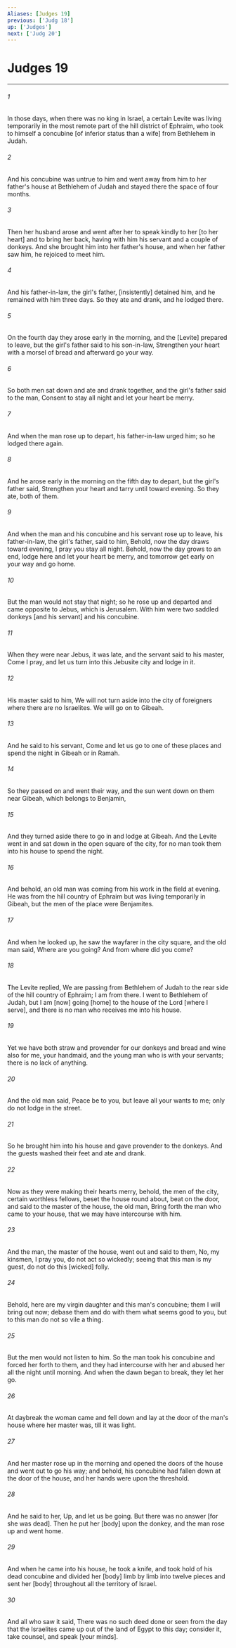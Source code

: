 ```yaml
---
Aliases: [Judges 19]
previous: ['Judg 18']
up: ['Judges']
next: ['Judg 20']
---
```

# Judges 19

***














###### 1 






In those days, when there was no king in Israel, a certain Levite was living temporarily in the most remote part of the hill district of Ephraim, who took to himself a concubine [of inferior status than a wife] from Bethlehem in Judah. 













###### 2 






And his concubine was untrue to him and went away from him to her father's house at Bethlehem of Judah and stayed there the space of four months. 













###### 3 






Then her husband arose and went after her to speak kindly to her [to her heart] and to bring her back, having with him his servant and a couple of donkeys. And she brought him into her father's house, and when her father saw him, he rejoiced to meet him. 













###### 4 






And his father-in-law, the girl's father, [insistently] detained him, and he remained with him three days. So they ate and drank, and he lodged there. 













###### 5 






On the fourth day they arose early in the morning, and the [Levite] prepared to leave, but the girl's father said to his son-in-law, Strengthen your heart with a morsel of bread and afterward go your way. 













###### 6 






So both men sat down and ate and drank together, and the girl's father said to the man, Consent to stay all night and let your heart be merry. 













###### 7 






And when the man rose up to depart, his father-in-law urged him; so he lodged there again. 













###### 8 






And he arose early in the morning on the fifth day to depart, but the girl's father said, Strengthen your heart and tarry until toward evening. So they ate, both of them. 













###### 9 






And when the man and his concubine and his servant rose up to leave, his father-in-law, the girl's father, said to him, Behold, now the day draws toward evening, I pray you stay all night. Behold, now the day grows to an end, lodge here and let your heart be merry, and tomorrow get early on your way and go home. 













###### 10 






But the man would not stay that night; so he rose up and departed and came opposite to Jebus, which is Jerusalem. With him were two saddled donkeys [and his servant] and his concubine. 













###### 11 






When they were near Jebus, it was late, and the servant said to his master, Come I pray, and let us turn into this Jebusite city and lodge in it. 













###### 12 






His master said to him, We will not turn aside into the city of foreigners where there are no Israelites. We will go on to Gibeah. 













###### 13 






And he said to his servant, Come and let us go to one of these places and spend the night in Gibeah or in Ramah. 













###### 14 






So they passed on and went their way, and the sun went down on them near Gibeah, which belongs to Benjamin, 













###### 15 






And they turned aside there to go in and lodge at Gibeah. And the Levite went in and sat down in the open square of the city, for no man took them into his house to spend the night. 













###### 16 






And behold, an old man was coming from his work in the field at evening. He was from the hill country of Ephraim but was living temporarily in Gibeah, but the men of the place were Benjamites. 













###### 17 






And when he looked up, he saw the wayfarer in the city square, and the old man said, Where are you going? And from where did you come? 













###### 18 






The Levite replied, We are passing from Bethlehem of Judah to the rear side of the hill country of Ephraim; I am from there. I went to Bethlehem of Judah, but I am [now] going [home] to the house of the Lord [where I serve], and there is no man who receives me into his house. 













###### 19 






Yet we have both straw and provender for our donkeys and bread and wine also for me, your handmaid, and the young man who is with your servants; there is no lack of anything. 













###### 20 






And the old man said, Peace be to you, but leave all your wants to me; only do not lodge in the street. 













###### 21 






So he brought him into his house and gave provender to the donkeys. And the guests washed their feet and ate and drank. 













###### 22 






Now as they were making their hearts merry, behold, the men of the city, certain worthless fellows, beset the house round about, beat on the door, and said to the master of the house, the old man, Bring forth the man who came to your house, that we may have intercourse with him. 













###### 23 






And the man, the master of the house, went out and said to them, No, my kinsmen, I pray you, do not act so wickedly; seeing that this man is my guest, do not do this [wicked] folly. 













###### 24 






Behold, here are my virgin daughter and this man's concubine; them I will bring out now; debase them and do with them what seems good to you, but to this man do not so vile a thing. 













###### 25 






But the men would not listen to him. So the man took his concubine and forced her forth to them, and they had intercourse with her and abused her all the night until morning. And when the dawn began to break, they let her go. 













###### 26 






At daybreak the woman came and fell down and lay at the door of the man's house where her master was, till it was light. 













###### 27 






And her master rose up in the morning and opened the doors of the house and went out to go his way; and behold, his concubine had fallen down at the door of the house, and her hands were upon the threshold. 













###### 28 






And he said to her, Up, and let us be going. But there was no answer [for she was dead]. Then he put her [body] upon the donkey, and the man rose up and went home. 













###### 29 






And when he came into his house, he took a knife, and took hold of his dead concubine and divided her [body] limb by limb into twelve pieces and sent her [body] throughout all the territory of Israel. 













###### 30 






And all who saw it said, There was no such deed done or seen from the day that the Israelites came up out of the land of Egypt to this day; consider it, take counsel, and speak [your minds].
